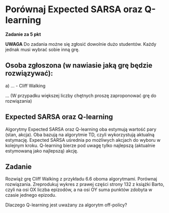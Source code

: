 # Porównaj Expected SARSA oraz Q-learning

**Zadanie za 5 pkt**

**UWAGA**
Do zadania możne się zgłosić dowolnie dużo studentów. Każdy jednak musi wybrać sobie inną grę.

## Osoba zgłoszona (w nawiasie jaką grę będzie rozwiązywać):

a) ... - Cliff Walking

... (W przypadku większej liczby chętnych proszę zaproponować grę do rozwiązania)

## Expected SARSA oraz Q-learning

Algorytmy Expected SARSA oraz Q-learning oba estymują wartość pary (stan, akcja). Oba bazują na algorytmie TD, czyli wykorzystują aktualną estymację. Expected SARSA uśrednia po możliwych akcjach do wyboru w kolejnym kroku. Q-learning bierze pod uwagę tylko najlepszą (aktualnie estymowaną jako najlepszą) akcję.

## Zadanie
Rozwiąż grę Cliff Walking z przykładu 6.6 oboma algorytmami. Porównaj rozwiązania. Zreprodukuj wykres z prawej części strony 132 z książki Barto, czyli na osi OX liczba epizodów, a na osi OY suma punktów zdobyta w czasie jednego epizodu.

Dlaczego Q-learning jest uważany za algorytm off-policy?


